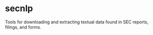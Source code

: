 # secnlp
Tools for downloading and extracting textual data found in SEC reports, filings, and forms. 
